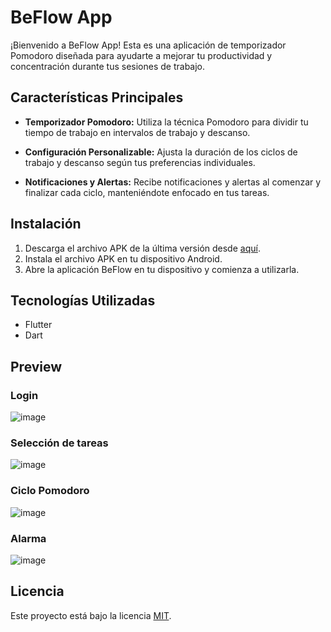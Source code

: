 # BeFlow App

¡Bienvenido a BeFlow App! Esta es una aplicación de temporizador Pomodoro diseñada para ayudarte a mejorar tu productividad y concentración durante tus sesiones de trabajo.

## Características Principales

- **Temporizador Pomodoro:** Utiliza la técnica Pomodoro para dividir tu tiempo de trabajo en intervalos de trabajo y descanso.
  
- **Configuración Personalizable:** Ajusta la duración de los ciclos de trabajo y descanso según tus preferencias individuales.

- **Notificaciones y Alertas:** Recibe notificaciones y alertas al comenzar y finalizar cada ciclo, manteniéndote enfocado en tus tareas.

## Instalación

1. Descarga el archivo APK de la última versión desde [aquí](https://github.com/jandres0322/ux-prototype-app-be-flow/blob/master/app-release.apk).
2. Instala el archivo APK en tu dispositivo Android.
3. Abre la aplicación BeFlow en tu dispositivo y comienza a utilizarla.

## Tecnologías Utilizadas

- Flutter
- Dart

## Preview

### Login
![image](https://github.com/jandres0322/ux-prototype-app-be-flow/assets/124526219/7233ec0f-21ee-4fde-8e44-3d64b04df0a7)
### Selección de tareas
![image](https://github.com/jandres0322/ux-prototype-app-be-flow/assets/124526219/3e5dbcba-1ee5-482b-b3fd-cf4e8a75adaa)
### Ciclo Pomodoro
![image](https://github.com/jandres0322/ux-prototype-app-be-flow/assets/124526219/0ce7e9ca-7bc7-4df3-af98-4f321ccac349)
### Alarma
![image](https://github.com/jandres0322/ux-prototype-app-be-flow/assets/124526219/4c620c51-6922-4fe8-9a08-f62ef4fcaa04)

## Licencia

Este proyecto está bajo la licencia [MIT](LICENSE).

